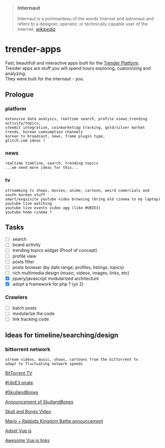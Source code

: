 > ### Internaut
> Internaut is a portmanteau of the words Internet and astronaut and refers to a designer, operator, or technically capable user of the Internet. *[wikipedia](https://en.wikipedia.org/wiki/Internaut)*

# trender-apps
Fast, beautifull and interactive apps built for the [Trender Platform](https://github.com/0xae/trender).<br/>
Trender apps are stuff you will spend hours exploring, customizing and analyzing.<br/>
They were built for the internaut - you.


## Prologue 
### platform 
    extensive data analysis, realtime search, profile views,trending activity/topics,
    steemit integration, coinmarketcap tracking, gold/silver market trends, korean comsumption channels
    korean tv broadcast, news, frame plugin type,
    glitch.com ideas ?
    
### news 
    realtime timeline, search, trending topics
    ...we need more ideas for this...
    
### tv 
    streamming tv shows, movies, anime, cartoon, weird comercials and south korean stuff
    smart/exquisite youtube video browsing (bring old cinema to my laptop)
    youtube live watching
    youtube live events video agg (like #UBIE3)
    youtube home cinema ?

## Tasks

- [ ] search
- [ ] board activity
- [ ] trending topics widget (Proof of concept)
- [ ] profile view
- [ ] posts filter
- [ ] posts browser (by date range, profiles, listings, topics)
- [ ] rich multimedia design  (music, videos, images, links, etc)
- [X] jquery/javascript modularized architecture
- [X] adopt a framework for php ? (yii 2)

### Crawlers
- [ ] batch posts
- [ ] modularize the code
- [ ] link tracking code

## Ideas for timeline/searching/design

### bittorrent network
    stream videos, music, shows, cartoons from the bittorrent tv
    adapt to fluctuating network speeds

[BitTorrent TV](https://btlive.tv/)

[#UbiE3 pirate](https://twitter.com/search?q=%23UbiE3%20pirate&src=typd)

[#SkullandBones](https://twitter.com/hashtag/SkullandBones?src=hash)

[Announcement of SkullandBones](https://www.polygon.com/e3/2017/6/12/15785604/skull-and-bones-ubisofts-new-multiplayer-pirate-game-announced)

[Skull and Bones Video](https://www.youtube.com/watch?v=u-YsFiil8yY)

[Mario + Rabbids Kingdom Battle announcement](https://twitter.com/search?q=%22Rabbids%20Kingdom%20Battle%22&src=tren)

[Adopt Vue.js](https://vuejs.org/v2/guide/)

[Awesome Vue.js links](https://github.com/vuejs/awesome-vue)

